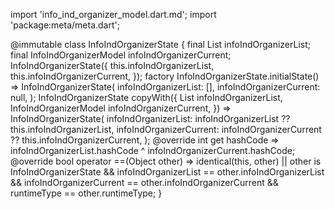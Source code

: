 import 'info_ind_organizer_model.dart.md';
import 'package:meta/meta.dart';

@immutable
class InfoIndOrganizerState {
  final List<InfoIndOrganizerModel> infoIndOrganizerList;
  final InfoIndOrganizerModel infoIndOrganizerCurrent;
  InfoIndOrganizerState({
    this.infoIndOrganizerList,
    this.infoIndOrganizerCurrent,
  });
  factory InfoIndOrganizerState.initialState() => InfoIndOrganizerState(
        infoIndOrganizerList: <InfoIndOrganizerModel>[],
        infoIndOrganizerCurrent: null,
      );
  InfoIndOrganizerState copyWith({
    List<InfoIndOrganizerModel> infoIndOrganizerList,
    InfoIndOrganizerModel infoIndOrganizerCurrent,
  }) =>
      InfoIndOrganizerState(
        infoIndOrganizerList: infoIndOrganizerList ?? this.infoIndOrganizerList,
        infoIndOrganizerCurrent:
            infoIndOrganizerCurrent ?? this.infoIndOrganizerCurrent,
      );
  @override
  int get hashCode =>
      infoIndOrganizerList.hashCode ^ infoIndOrganizerCurrent.hashCode;
  @override
  bool operator ==(Object other) =>
      identical(this, other) ||
      other is InfoIndOrganizerState &&
          infoIndOrganizerList == other.infoIndOrganizerList &&
          infoIndOrganizerCurrent == other.infoIndOrganizerCurrent &&
          runtimeType == other.runtimeType;
}
